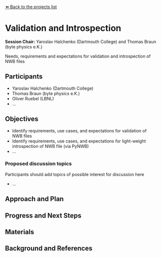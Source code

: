 [:rewind: Back to the projects list](../BREAKOUTS.md)

<!-- For information on how to write GitHub .md files see https://guides.github.com/features/mastering-markdown/ -->

#  Validation and Introspection

**Session Chair:** Yaroslav Halchenko (Dartmouth College) and Thomas Braun (byte physics e.K.)

<!-- Add a short paragraph describing the topic and breakout session. -->

Needs, requirements and expectations for validation and introspection of NWB files

## Participants

* Yaroslav Halchenko (Dartmouth College)
* Thomas Braun (byte physics e.K.)
* Oliver Ruebel (LBNL)
* ...

## Objectives


<!-- Briefly describe the objectives of the breakout session. What would you like to achive?-->

* Identify requirements, use cases, and expectations for validation of NWB files
* Identify requirements, use cases, and expectations for light-weight introspection of NWB file (via PyNWB)
* ...

### Proposed discussion topics

Participants should add topics of possible interest for discussion here

* ...

## Approach and Plan

<!-- 1. Describe the steps of your planned approach to reach the objectives.-->
<!-- 1. ... -->
<!-- 1. ... -->

## Progress and Next Steps

<!--Populate this section as you are making progress before/during/after the hackathon-->
<!--Describe the progress you have made on the project,e.g., which objectives you have achieved and how.-->
<!--Describe the next steps you are planing to take to complete the project.-->

## Materials

<!--If available add links to the materials relevant to the project, e.g., the code generated for the project or data used-->
<!--If available add pictures and links to videos that demonstrate what has been accomplished.-->
<!--![Description of picture](Example2.jpg)-->

## Background and References

<!--Use this space for information that may help people better understand your project, like links to papers, source code, or data ,e.g:-->
<!-- - Source code: https://github.com/YourUser/YourRepository -->
<!-- - Documentation: https://link.to.docs -->
<!-- - Test data: https://link.to.test.data -->

